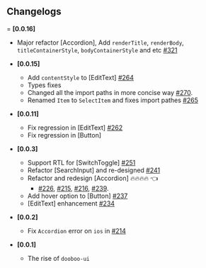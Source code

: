 ## Changelogs
= **[0.0.16]**
  * Major refactor [Accordion], Add `renderTitle`, `renderBody`, `titleContainerStyle`, `bodyContainerStyle` and etc [#321](https://github.com/dooboolab/dooboo-ui/pull/321)
- **[0.0.15]**
  * Add `contentStyle` to [EditText] [#264](https://github.com/dooboolab/dooboo-ui/pull/264)
  * Types fixes
  * Changed all the import paths in more concise way [#270](https://github.com/dooboolab/dooboo-ui/pull/270).
  * Renamed `Item` to `SelectItem` and fixes import pathes [#265](https://github.com/dooboolab/dooboo-ui/issues/265)

- **[0.0.11]**
  * Fix regression in [EditText] [#262](https://github.com/dooboolab/dooboo-ui/pull/262)
  * Fix regression in [Button]

- **[0.0.3]**
  * Support RTL for [SwitchToggle] [#251](https://github.com/dooboolab/dooboo-ui/pull/251)
  * Refactor [SearchInput] and re-designed [#241](https://github.com/dooboolab/dooboo-ui/pull/241)
  * Refactor and redesign [Accordion] 🔥🔥🔥🔥 👈
    - [#226](https://github.com/dooboolab/dooboo-ui/pull/226), [#215](https://github.com/dooboolab/dooboo-ui/pull/215), [#216](https://github.com/dooboolab/dooboo-ui/pull/216), [#239](https://github.com/dooboolab/dooboo-ui/pull/239).
  * Add hover option to [Button] [#237](https://github.com/dooboolab/dooboo-ui/pull/237)
  * [EditText] enhancement [#234](https://github.com/dooboolab/dooboo-ui/pull/234)

- **[0.0.2]**
  * Fix `Accordion` error on `ios` in [#214](https://github.com/dooboolab/dooboo-ui/pull/214)

- **[0.0.1]**
  * The rise of `dooboo-ui`